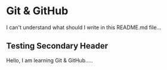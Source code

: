 # Git & GitHub

I can't understand what should I write in this README.md file...


## Testing Secondary Header

Hello, I am learning Git & GitHub.....
